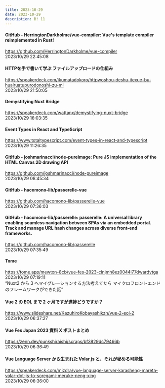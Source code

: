 ```yaml
---
title: 2023-10-29
date: 2023-10-29
description: B! 11
---
```


#### GitHub - HerringtonDarkholme/vue-compiler: Vue's template compiler reimplemented in Rust!
https://github.com/HerringtonDarkholme/vue-compiler<br>
2023/10/29 22:45:08<br>


#### HTTPを手で書いて学ぶ ファイルアップロードの仕組み
https://speakerdeck.com/ikumatadokoro/httpwoshou-deshu-itexue-bu-huairuatupurodonoshi-zu-mi<br>
2023/10/29 21:50:05<br>


#### Demystifying Nuxt Bridge
https://speakerdeck.com/wattanx/demystifying-nuxt-bridge<br>
2023/10/29 16:03:35<br>


#### Event Types in React and TypeScript
https://www.totaltypescript.com/event-types-in-react-and-typescript<br>
2023/10/29 11:26:35<br>


#### GitHub - joshmarinacci/node-pureimage: Pure JS implementation of the HTML Canvas 2D drawing API
https://github.com/joshmarinacci/node-pureimage<br>
2023/10/29 08:45:34<br>


#### GitHub - hacomono-lib/passerelle-vue
https://github.com/hacomono-lib/passerelle-vue<br>
2023/10/29 07:36:03<br>


#### GitHub - hacomono-lib/passerelle: passerelle: A universal library enabling seamless navigation between SPAs via an embedded portal. Track and manage URL hash changes across diverse front-end frameworks.
https://github.com/hacomono-lib/passerelle<br>
2023/10/29 07:35:49<br>


#### Tome
https://tome.app/mewton-8cb/vue-fes-2023-clnjmh8ez0044l77dwardvtga<br>
2023/10/29 07:19:11<br>
“Nuxt2 から 3 へマイグレーションする方法考えてたら﻿ ﻿マイクロフロントエンドのフレームワークができた話”


#### Vue 2 の EOL まで 2 ヶ月ですが進捗どうですか？
https://www.slideshare.net/KazuhiroKobayashikzh/vue-2-eol-2<br>
2023/10/29 06:37:27<br>


#### Vue Fes Japan 2023 資料 X ポストまとめ
https://zenn.dev/punkshiraishi/scraps/bf3829dc79466b<br>
2023/10/29 06:36:49<br>


#### Vue Language Server から生まれた Volar.js と、それが秘める可能性
https://speakerdeck.com/mizdra/vue-language-server-karasheng-mareta-volar-dot-js-to-soregami-meruke-neng-xing<br>
2023/10/29 06:36:00<br>


